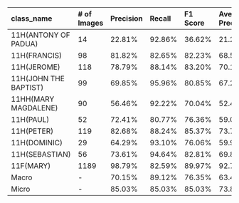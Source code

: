 | class_name            | # of Images   | Precision   | Recall   | F1 Score   | Average Precision   |
|:----------------------|:--------------|:------------|:---------|:-----------|:--------------------|
| 11H(ANTONY OF PADUA)  | 14            | 22.81%      | 92.86%   | 36.62%     | 21.23%              |
| 11H(FRANCIS)          | 98            | 81.82%      | 82.65%   | 82.23%     | 68.54%              |
| 11H(JEROME)           | 118           | 78.79%      | 88.14%   | 83.20%     | 70.19%              |
| 11H(JOHN THE BAPTIST) | 99            | 69.85%      | 95.96%   | 80.85%     | 67.25%              |
| 11HH(MARY MAGDALENE)  | 90            | 56.46%      | 92.22%   | 70.04%     | 52.45%              |
| 11H(PAUL)             | 52            | 72.41%      | 80.77%   | 76.36%     | 59.02%              |
| 11H(PETER)            | 119           | 82.68%      | 88.24%   | 85.37%     | 73.70%              |
| 11H(DOMINIC)          | 29            | 64.29%      | 93.10%   | 76.06%     | 59.96%              |
| 11H(SEBASTIAN)        | 56            | 73.61%      | 94.64%   | 82.81%     | 69.83%              |
| 11F(MARY)             | 1189          | 98.79%      | 82.59%   | 89.97%     | 92.70%              |
| Macro                 | -             | 70.15%      | 89.12%   | 76.35%     | 63.49%              |
| Micro                 | -             | 85.03%      | 85.03%   | 85.03%     | 73.80%              |